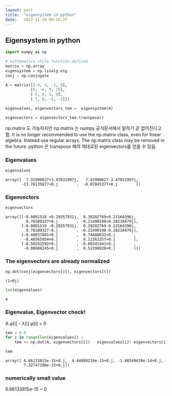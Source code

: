 ```yaml
---
layout: post
title:  "eigensystem in python"
date:   2022-11-28 00:16:27
---
```



## Eigensystem in python


```python
import numpy as np

# mathematica style function defined
matrix = np.array     
eigensystem = np.linalg.eig
conj = np.conjugate

A = matrix([[-4, 4, -1, 9],
           [6, -6, 9, 10],
           [-5, 8, 6, 8],
           [ 7, 0, -4, -2]])

eigenvalues, eigenvectors_tem =  eigensystem(A)

eigenvectors = eigenvectors_tem.transpose() 
```
np.matrix 도 가능하지만 
np.matrix 는 numpy 공식문서에서 말하기 곧 없어진다고 함.
It is no longer recommended to use the np.matrix  class, 
even for linear algebra. Instead use regular arrays. 
The np.matrix class may be removed in the future.
python 은 transpose 해야 제대로된 eigenvectors를 얻을 수 있음. 

### Eigenvalues

```python
eigenvalues
```




    array([  7.91990627+3.47031997j,   7.91990627-3.47031997j,
           -13.76135877+0.j        ,  -8.07845377+0.j        ])



### Eigenvectors


```python
eigenvectors
```




    array([[-0.0091516 +0.29357931j,  0.39202769+0.23164396j,
             0.76189327+0.j        , -0.21490198+0.28234479j],
           [-0.0091516 -0.29357931j,  0.39202769-0.23164396j,
             0.76189327-0.j        , -0.21490198-0.28234479j],
           [-0.46037801+0.j        ,  0.74688832+0.j        ,
            -0.46565954+0.j        ,  0.11563357+0.j        ],
           [-0.50291592+0.j        , -0.68341441+0.j        ,
            -0.08688245+0.j        ,  0.52198828+0.j        ]])



### The eigenvectors are already normalized


```python
np.dot(conj(eigenvectors[0]), eigenvectors[0])
```




    (1+0j)




```python
len(eigenvalues)
```




    4



### Eigenvalue, Eigenvector check!
A.$\varphi$[i] - $\lambda$[i] $\varphi$[i] = 0


```python
tem = 0.0
for i in range(len(eigenvalues)) : 
    tem += np.dot(A, eigenvectors[i]) - eigenvalues[i]* eigenvectors[i]

tem

```




    array([ 6.66133815e-15+0.j,  4.44089210e-15+0.j, -1.46549439e-14+0.j,
            7.32747196e-15+0.j])



### numerically small value
6.66133815e-15 ~ 0
